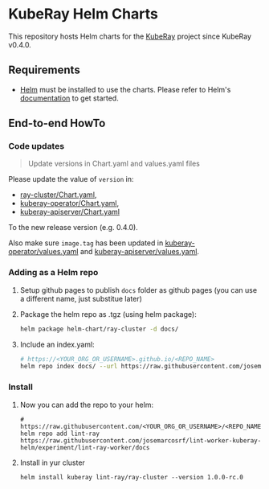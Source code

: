 # KubeRay Helm Charts

This repository hosts Helm charts for the [KubeRay](https://github.com/ray-project/kuberay) project since KubeRay v0.4.0.

## Requirements

 - [Helm](https://helm.sh/) must be installed to use the charts. 
   Please refer to Helm's [documentation](https://helm.sh/docs/) to get started.


## End-to-end HowTo 

### Code updates

> Update versions in Chart.yaml and values.yaml files

Please update the value of `version` in:

 - [ray-cluster/Chart.yaml](https://github.com/josemarcosrf/lint-worker-kuberay-helm/blob/master/helm-chart/ray-cluster/Chart.yaml),
 - [kuberay-operator/Chart.yaml](https://github.com/josemarcosrf/lint-worker-kuberay-helm/blob/master/helm-chart/kuberay-operator/Chart.yaml),
 - [kuberay-apiserver/Chart.yaml](https://github.com/josemarcosrf/lint-worker-kuberay-helm/blob/master/helm-chart/kuberay-apiserver/Chart.yaml)

To the new release version (e.g. 0.4.0).

Also make sure `image.tag` has been updated in [kuberay-operator/values.yaml](https://github.com/josemarcosrf/lint-worker-kuberay-helm/blob/master/helm-chart/kuberay-operator/values.yaml) and [kuberay-apiserver/values.yaml](https://github.com/josemarcosrf/lint-worker-kuberay-helm/blob/master/helm-chart/kuberay-apiserver/values.yaml).


### Adding as a Helm repo

1. Setup github pages to publish `docs` folder as github pages (you can use a different name, just substitue later)

2. Package the helm repo as .tgz (using helm package): 
    ```bash
    helm package helm-chart/ray-cluster -d docs/
    ```

3. Include an index.yaml:
    ```bash
    # https://<YOUR_ORG_OR_USERNAME>.github.io/<REPO_NAME>
    helm repo index docs/ --url https://raw.githubusercontent.com/josemarcosrf/lint-worker-kuberay-helm/experiment/lint-ray-worker/docs
    ```

### Install

1. Now you can add the repo to your helm: 
    ```
    # https://raw.githubusercontent.com/<YOUR_ORG_OR_USERNAME>/<REPO_NAME>/<BRANCH_USUALLY_MASTER>/<RELEASE_DIR>
    helm repo add lint-ray https://raw.githubusercontent.com/josemarcosrf/lint-worker-kuberay-helm/experiment/lint-ray-worker/docs

2. Install in yur cluster
    ```
    helm install kuberay lint-ray/ray-cluster --version 1.0.0-rc.0
    ```






